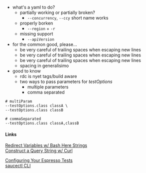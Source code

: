 - what's a yaml to do?
  - partially working or partially broken?
    - `--concurrency`, `--ccy` short name works
  - properly borken
    - `--region` + `-r`
  - missing support
    - `--apiVersion`
- for the common good, please...
  - be very careful of trailing spaces when escaping new lines
  - be very careful of trailing spaces when escaping new lines
  - be very careful of trailing spaces when escaping new lines
  - spacing in generalisimo
- good to know
  - rdc is nyet tags/build aware
  - two ways to pass parameters for _testOptions_
      - multiple parameters
      - comma separated

```
# multiParam
--testOptions.class classA \
--testOptions.class classB

# commaSeparated
--testOptions.class classA,classB
```



#### Links

[Redirect Variables w/ Bash Here Strings](https://stackoverflow.com/questions/47105490/can-i-pass-a-string-variable-to-jq-not-the-file)  
[Construct a Query String w/ Curl](https://catonmat.net/cookbooks/curl/construct-query-string)  


[Configuring Your Espresso Tests](https://docs.saucelabs.com/testrunner-toolkit/configuration/espresso/)  
[saucectl CLI](https://docs.saucelabs.com/testrunner-toolkit/saucectl/)  
